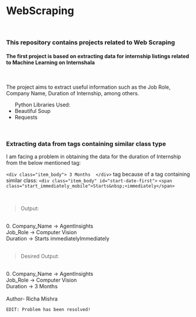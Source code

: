 # WebScraping
<br>
<h3> This repository contains projects related to Web Scraping </h5>
<h4>The first project is based on extracting data for internship listings related to Machine Learning on Internshala</h4>
<br>
<p>
  The project aims to extract useful information such as the Job Role, Company Name, Duration of Internship, among others.

  <ul>Python Libraries Used:
  <li>Beautiful Soup</li>
  <li>Requests</li>
  </ul>
</p>
<br>

### **Extracting data from tags containing similar class type** 

I am facing a problem in obtaining the data for the duration of Internship from the below mentioned tag:

`<div class="item_body"> 3 Months  </div>` tag
because of a tag containing similar class:
`<div class="item_body" id="start-date-first">`
     `<span class="start_immediately_mobile">Starts&nbsp;<immediately</span>` 
     
<br>

> Output:
<br>
0.
Company_Name -> AgentInsights <br />
Job_Role -> Computer Vision <br />
Duration ->
Starts immediatelyImmediately <br />
<br>

> Desired Output:
<br>
0.
Company_Name -> AgentInsights <br />
Job_Role -> Computer Vision  <br />
Duration -> 3 Months <br />
<br>
Author- Richa Mishra
<br>

`EDIT: Problem has been resolved!`
